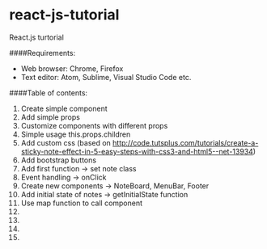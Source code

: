 # react-js-tutorial 

React.js turtorial

####Requirements:
- Web browser: Chrome, Firefox 
- Text editor: Atom, Sublime, Visual Studio Code etc.

####Table of contents:
01. Create simple component
02. Add simple props 
03. Customize components with different props
04. Simple usage this.props.children
05. Add custom css (based on http://code.tutsplus.com/tutorials/create-a-sticky-note-effect-in-5-easy-steps-with-css3-and-html5--net-13934)
06. Add bootstrap buttons
07. Add first function -> set note class
08. Event handling -> onClick
09. Create new components -> NoteBoard, MenuBar, Footer
10. Add initial state of notes -> getInitialState function
11. Use map function to call component
12.
13.
14.
15. 
